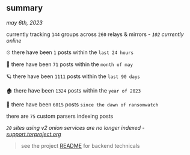 
## summary
_may 6th, 2023_

currently tracking `144` groups across `260` relays & mirrors - _`102` currently online_

⏲ there have been `1` posts within the `last 24 hours`

🦈 there have been `71` posts within the `month of may`

🪐 there have been `1111` posts within the `last 90 days`

🏚 there have been `1324` posts within the `year of 2023`

🦕 there have been `6015` posts `since the dawn of ransomwatch`

there are `75` custom parsers indexing posts

_`20` sites using v2 onion services are no longer indexed - [support.torproject.org](https://support.torproject.org/onionservices/v2-deprecation/)_

> see the project [README](https://github.com/joshhighet/ransomwatch#ransomwatch--) for backend technicals
